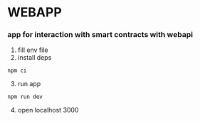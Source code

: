 # WEBAPP
### app for interaction with smart contracts with webapi

1) fill env file
2) install deps
```npm
npm ci
```
3) run app
```npm
npm run dev
```
4) open localhost 3000

